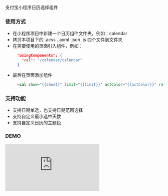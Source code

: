 支付宝小程序日历选择组件

### 使用方式

* 在小程序项目中新建一个日历组件文件夹，例如：calendar
* 拷贝本项目下的 .acss ..axml .json .js 四个文件到文件夹
* 在需要使用的页面引入组件，例如：
  ```json
    "usingComponents": {
      "cal": "/calendar/calendar"
    }
  ```
* 最后在页面添加组件
  ```html
    <cal show="{{show}}" limit="{{limit}}" actColor="{{actColor}}" range="{{range}}" onSelectEvent="onSelectEvent"></cal>
  ```

 ### 支持功能
 * 支持日期单选，也支持日期范围选择
 * 支持自定义最小选中天数
 * 支持自定义日历的主题色

### DEMO
![支付宝扫码预览](https://mobilecodec.alipay.com/show.htm?code=s6x09027oqrlqyl5bk7jq29)
